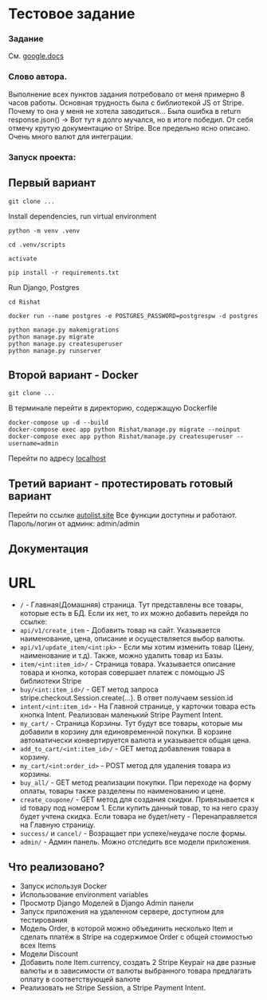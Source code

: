 # Тестовое задание

### Задание
См. [google.docs](https://docs.google.com/document/d/1RqJhk-pRDuAk4pH1uqbY9-8uwAqEXB9eRQWLSMM_9sI/edit#)

### Слово автора. 

Выполнение всех пунктов задания потребовало от меня примерно 8 часов работы. Основная трудность была с библиотекой JS от Stripe.
Почему то она у меня не хотела заводиться... Была ошибка в return response.json() -> Вот тут я долго мучался, но в итоге победил. 
От себя отмечу крутую документацию от Stripe. Все предельно ясно описано. Очень много валют для интеграции.


### Запуск проекта:

## Первый вариант
```
git clone ...
```
Install dependencies, run virtual environment
```
python -m venv .venv
```
```
cd .venv/scripts
```
```
activate
```
```
pip install -r requirements.txt
``` 
Run Django, Postgres
```
cd Rishat
```
```
docker run --name postgres -e POSTGRES_PASSWORD=postgrespw -d postgres
```
```
python manage.py makemigrations
python manage.py migrate
python manage.py createsuperuser
python manage.py runserver
```

## Второй вариант - Docker
```
git clone ...
```
В терминале перейти в директорию, содержащую Dockerfile
```
docker-compose up -d --build
docker-compose exec app python Rishat/manage.py migrate --noinput
docker-compose exec app python Rishat/manage.py createsuperuser --username=admin
```
Перейти по адресу [localhost](http://127.0.0.1:8000/)

## Третий вариант - протестировать готовый вариант
Перейти по ссылке [autolist.site](http://autolist.site/)
Все функции доступны и работают. 
Пароль/логин от админк: admin/admin

## Документация
# URL

- `/` - Главная(Домашняя) страница. 
Тут представлены все товары, которые есть в БД. Если их нет, то их можно добавить перейдя по ссылке:
- `api/v1/create_item` - Добавить товар на сайт. Указывается наименование, цена, описание и осуществляется выбор валюты. 
- `api/v1/update_item/<int:pk>` - Если мы хотим изменить товар (Цену, наименование и т.д). Также, можно удалить товар из Базы. 
- `item/<int:item_id>/` - Страница товара. Указывается описание товара и кнопка, которая совершает платеж с помощью JS библиотеки Stripe
- `buy/<int:item_id>/` - GET метод запроса stripe.checkout.Session.create(...). В ответ получаем session.id
- `intent/<int:item_id>` - На Главной странице, у карточки товара есть кнопка Intent. Реализован маленький Stripe Payment Intent.
- `my_cart/` - Страница Корзины. Тут будут все товары, которые мы добавили в корзину для единовременной покупки. 
В корзине автоматически конвертируется валюта и указывается общая цена.
- `add_to_cart/<int:item_id>/` - GET метод добавления товара в корзину. 
- `my_cart/<int:order_id>` - POST метод для удаления товара из корзины. 
- `buy_all/` - GET метод реализации покупки. При переходе на форму оплаты, товары также разделены по наименованию и цене. 
- `create_coupone/` - GET метод для создания скидки. Привязывается к id товару под номером 1. Если купить данный товар, то на него сразу будет учтена скидка. Если товара не будет/нету - Перенаправляется на Главную страницу. 
- `success/` и `cancel/` - Возращает при успехе/неудаче после формы. 
- `admin/` - Админ панель. Можно отследить все модели приложения.

## Что реализовано? 
+ Запуск используя Docker
+ Использование environment variables
+ Просмотр Django Моделей в Django Admin панели
+ Запуск приложения на удаленном сервере, доступном для тестирования
+ Модель Order, в которой можно объединить несколько Item и сделать платёж в Stripe на содержимое Order c общей стоимостью всех Items
+ Модели Discount
+ Добавить поле Item.currency, создать 2 Stripe Keypair на две разные валюты и в зависимости от валюты выбранного товара предлагать оплату в соответствующей валюте
+ Реализовать не Stripe Session, а Stripe Payment Intent.
